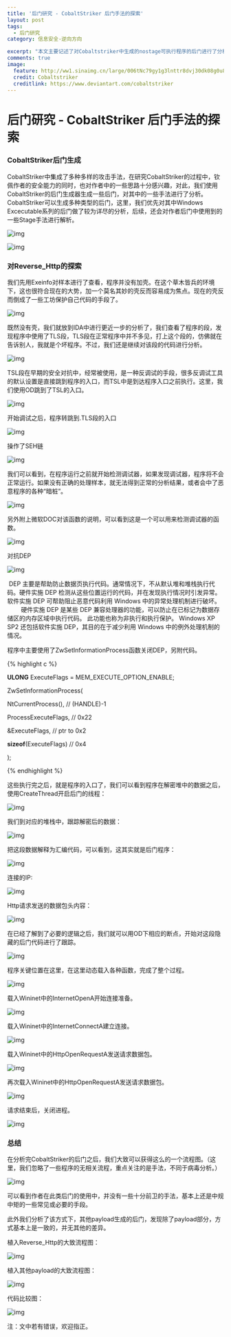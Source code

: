 ```yaml
---
title: '后门研究 - CobaltStriker 后门手法的探索'
layout: post
tags:
  - 后门研究
category: 信息安全-逆向方向

excerpt: "本文主要记述了对Cobaltstriker中生成的nostage可执行程序的后门进行了分析，分析Cobaltstriker作者使用后门的手法。"
comments: true
image:
  feature: http://ww1.sinaimg.cn/large/006tNc79gy1g3lnttr8dvj30dk08g0u8.jpg
  credit: Cobaltstriker
  creditlink: https://www.deviantart.com/cobaltstriker
---
```

# 后门研究 - CobaltStriker 后门手法的探索

### CobaltStriker后门生成

CobaltStriker中集成了多种多样的攻击手法，在研究CobaltStriker的过程中，钦佩作者的安全能力的同时，也对作者中的一些思路十分感兴趣，对此，我们使用CobaltStriker的后门生成器生成一些后门，对其中的一些手法进行了分析。CobaltStriker可以生成多种类型的后门，这里，我们优先对其中Windows Excecutable系列的后门做了较为详尽的分析，后续，还会对作者后门中使用到的一些Stage手法进行解析。

 

![img](http://ww4.sinaimg.cn/large/006tNc79gy1g3ln3bqd36j307605jwem.jpg)

 

![img](http://ww1.sinaimg.cn/large/006tNc79gy1g3ln378yktj30fr07k0t1.jpg)

 

### 对Reverse_Http的探索

我们先用Exeinfo对样本进行了查看，程序并没有加壳。在这个草木皆兵的环境下，这也很符合现在的大势，加一个莫名其妙的壳反而容易成为焦点。现在的壳反而倒成了一些工坊保护自己代码的手段了。

 

![img](http://ww1.sinaimg.cn/large/006tNc79gy1g3ln3fj81cj30e806rq51.jpg)

 

既然没有壳，我们就放到IDA中进行更近一步的分析了，我们查看了程序的段，发现程序中使用了TLS段，TLS段在正常程序中并不多见，打上这个段的，仿佛就在告诉别人，我就是个坏程序。不过，我们还是继续对该段的代码进行分析。


![img](http://ww4.sinaimg.cn/large/006tNc79gy1g3ln34a9scj30bg03xa9x.jpg)

 

TSL段在早期的安全对抗中，经常被使用，是一种反调试的手段，很多反调试工具的默认设置是直接跳到程序的入口，而TSL中是到达程序入口之前执行。这里，我们使用OD跳到了TSL的入口。

![img](http://ww4.sinaimg.cn/large/006tNc79gy1g3ln38yoynj30d309w74a.jpg)

 

开始调试之后，程序转跳到.TLS段的入口

![img](http://ww2.sinaimg.cn/large/006tNc79gy1g3ln384clgj30lr02fq2q.jpg)

 

操作了SEH链

![img](http://ww2.sinaimg.cn/large/006tNc79gy1g3ln3f113hj30gl04zt8j.jpg)

 

我们可以看到，在程序运行之前就开始检测调试器，如果发现调试器，程序将不会正常运行。如果没有正确的处理样本，就无法得到正常的分析结果，或者会中了恶意程序的各种“暗桩”。

![img](http://ww4.sinaimg.cn/large/006tNc79gy1g3ln3e3napj30lo02vglf.jpg)

 

另外附上微软DOC对该函数的说明，可以看到这是一个可以用来检测调试器的函数。

![img](http://ww3.sinaimg.cn/large/006tNc79gy1g3ln3b9k7dj30ps0k3ta1.jpg)

 

对抗DEP

![img](http://ww3.sinaimg.cn/large/006tNc79gy1g3ln3do2ykj30lr039744.jpg)

 

​	DEP 主要是帮助防止数据页执行代码。通常情况下，不从默认堆和堆栈执行代码。硬件实施 DEP 检测从这些位置运行的代码，并在发现执行情况时引发异常。软件实施 DEP 可帮助阻止恶意代码利用 Windows 中的异常处理机制进行破坏。
 　　
硬件实施 DEP 是某些 DEP 兼容处理器的功能，可以防止在已标记为数据存储区的内存区域中执行代码。 此功能也称为非执行和执行保护。 Windows XP SP2 还包括软件实施 DEP，其目的在于减少利用 Windows 中的例外处理机制的情况。 

程序中主要使用了ZwSetInformationProcess函数关闭DEP，另附代码。

 

{% highlight c %}

**ULONG** ExecuteFlags = MEM_EXECUTE_OPTION_ENABLE;  

ZwSetInformationProcess(  

NtCurrentProcess(),         // (HANDLE)-1  

ProcessExecuteFlags,        // 0x22  

&ExecuteFlags,              // ptr to 0x2  

**sizeof**(ExecuteFlags)        // 0x4  

);  

{% endhighlight %}
 

这些执行完之后，就是程序的入口了，我们可以看到程序在解密堆中的数据之后，使用CreateThread开启后门的线程：

![img](http://ww3.sinaimg.cn/large/006tNc79gy1g3ln3c9c8cj30jn06uglj.jpg)

 

我们到对应的堆栈中，跟踪解密后的数据：

![img](http://ww2.sinaimg.cn/large/006tNc79gy1g3ln3d4j3tj30k309z3yi.jpg)

 

把这段数据解释为汇编代码，可以看到，这其实就是后门程序：

![img](http://ww2.sinaimg.cn/large/006tNc79gy1g3ln3640woj30kp0a1aa3.jpg)

 

连接的IP:

![img](http://ww4.sinaimg.cn/large/006tNc79gy1g3ln3acz0nj30aj06dt8p.jpg)

 

Http请求发送的数据包头内容：

![img](http://ww2.sinaimg.cn/large/006tNc79gy1g3ln34podxj30tf019aa0.jpg)

 

在已经了解到了必要的逻辑之后，我们就可以用OD下相应的断点，开始对这段隐藏的后门代码进行了跟踪。

![img](http://ww3.sinaimg.cn/large/006tNc79gy1g3ln3au5suj30lm035t8l.jpg)

 

程序关键位置在这里，在这里动态载入各种函数，完成了整个过程。

![img](http://ww4.sinaimg.cn/large/006tNc79gy1g3ln39fdbkj30l504ha9x.jpg)

 

载入Wininet中的InternetOpenA开始连接准备。

![img](http://ww1.sinaimg.cn/large/006tNc79gy1g3ln36lon0j30lq04h3yd.jpg)

 

载入Wininet中的InternetConnectA建立连接。

![img](http://ww4.sinaimg.cn/large/006tNc79gy1g3ln358itoj30lq04h745.jpg)

 

载入Wininet中的HttpOpenRequestA发送请求数据包。

![img](http://ww2.sinaimg.cn/large/006tNc79gy1g3ln33tbtyj30lp04g745.jpg)

 

再次载入Wininet中的HttpOpenRequestA发送请求数据包。

![img](http://ww2.sinaimg.cn/large/006tNc79gy1g3ln37imqcj30lp04f3yd.jpg)

 

请求结束后，关闭进程。

![img](http://ww3.sinaimg.cn/large/006tNc79gy1g3ln3ekg9mj30lr04h745.jpg)

### 总结

​	在分析完CobaltStriker的后门之后，我们大致可以获得这么的一个流程图。（这里，我们忽略了一些程序的无相关流程，重点关注的是手法，不同于病毒分析。）

![img](http://ww3.sinaimg.cn/large/006tNc79gy1g3ln38jy66j30ta06vmx9.jpg)

 

可以看到作者在此类后门的使用中，并没有一些十分前卫的手法，基本上还是中规中矩的一些常见或必要的手段。

此外我们分析了该方式下，其他payload生成的后门，发现除了payload部分，方式基本上是一致的，并无其他的差异。

 

植入Reverse_Http的大致流程图：

![img](http://ww2.sinaimg.cn/large/006tNc79gy1g3ln35oq83j314h05m748.jpg)

 

植入其他payload的大致流程图：

![img](http://ww4.sinaimg.cn/large/006tNc79gy1g3ln39xdjaj315o060aa4.jpg)

 

代码比较图：

![img](http://ww2.sinaimg.cn/large/006tNc79gy1g3ln3ctju5j30qy0r6wge.jpg)

注：文中若有错误，欢迎指正。